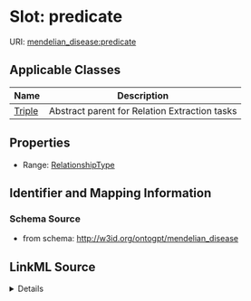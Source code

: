 # Slot: predicate

URI: [mendelian_disease:predicate](http://w3id.org/ontogpt/mendelian_disease/predicate)



<!-- no inheritance hierarchy -->




## Applicable Classes

| Name | Description |
| --- | --- |
[Triple](Triple.md) | Abstract parent for Relation Extraction tasks






## Properties

* Range: [RelationshipType](RelationshipType.md)







## Identifier and Mapping Information







### Schema Source


* from schema: http://w3id.org/ontogpt/mendelian_disease




## LinkML Source

<details>
```yaml
name: predicate
from_schema: http://w3id.org/ontogpt/mendelian_disease
rank: 1000
alias: predicate
owner: Triple
domain_of:
- Triple
range: RelationshipType

```
</details>